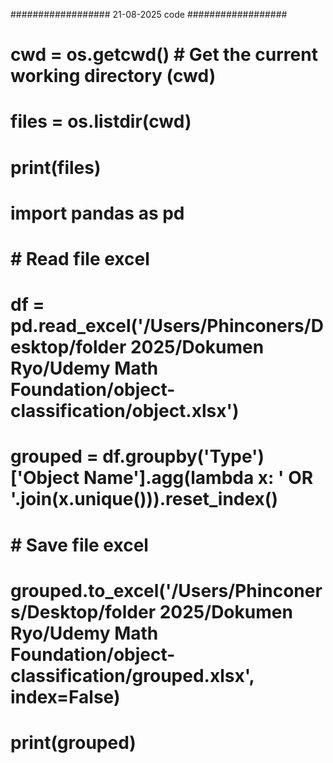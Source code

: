 ################## 21-08-2025 code ##################

# cwd = os.getcwd()  # Get the current working directory (cwd)
# files = os.listdir(cwd)

# print(files)
# import pandas as pd

# # Read file excel
# df = pd.read_excel('/Users/Phinconers/Desktop/folder 2025/Dokumen Ryo/Udemy Math Foundation/object-classification/object.xlsx')

# grouped = df.groupby('Type')['Object Name'].agg(lambda x: ' OR '.join(x.unique())).reset_index()

# # Save file excel
# grouped.to_excel('/Users/Phinconers/Desktop/folder 2025/Dokumen Ryo/Udemy Math Foundation/object-classification/grouped.xlsx', index=False)

# print(grouped)
